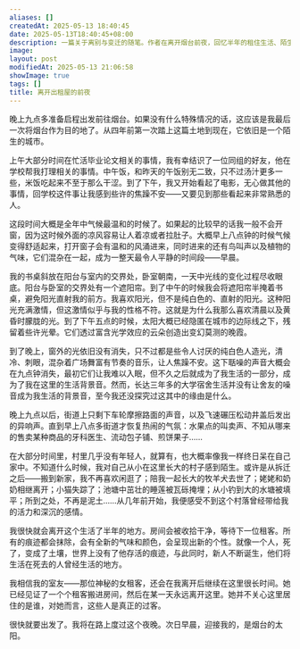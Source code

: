 ```yaml
---
aliases: []
createdAt: 2025-05-13 18:40:45
date: 2025-05-13T18:40:45+08:00
description: 一篇关于离别与变迁的随笔。作者在离开烟台前夜，回忆半年的租住生活、陌生的城市、逐渐疏远的故乡，以及时光中消逝的人与物。从清晨的宁静到夜晚的喧嚣，从书桌前的光影到拆迁后的村庄，文字平静却暗涌怅惘，最终在车轮声中启程，迎接新的黎明。
image: 
layout: post
modifiedAt: 2025-05-13 21:06:58
showImage: true
tags: []
title: 离开出租屋的前夜
---
```


晚上九点多准备启程出发前往烟台。如果没有什么特殊情况的话，这应该是我最后一次将烟台作为目的地了。从四年前第一次踏上这篇土地到现在，它依旧是一个陌生的城市。

上午大部分时间在忙活毕业论文相关的事情，我有幸结识了一位同组的好友，他在学校帮我打理相关的事情。中午饭，和昨天的午饭别无二致，只不过汤汁更多一些，米饭吃起来不至于那么干涩。到了下午，我又开始看起了电影，无心做其他的事情，回学校这件事让我感到些许的焦躁不安——又要见到那些看起来非常熟悉的人。

这段时间大概是全年中气候最温和的时候了。如果起的比较早的话我一般不会开窗，因为这时候外面的凉风容易让人着凉或者拉肚子。大概早上八点钟的时候气候变得舒适起来，打开窗子会有温和的风涌进来，同时进来的还有鸟叫声以及植物的气味，它们混杂在一起，成为一整天最令人平静的时间段——早晨。

我的书桌斜放在阳台与室内的交界处，卧室朝南，一天中光线的变化过程尽收眼底。阳台与卧室的交界处有一个遮阳帘。到了中午的时候我会将遮阳帘半掩着书桌，避免阳光直射我的前方。我喜欢阳光，但不是纯白色的、直射的阳光。这种阳光充满激情，但这激情似乎与我的性格不符。这就是为什么我那么喜欢清晨以及黄昏时朦胧的光。到了下午五点的时候，太阳大概已经隐匿在城市的边际线之下，残留着些许光晕。它们透过富含光学效应的云朵创造出变幻莫测的晚霞。

到了晚上，窗外的光依旧没有消失，只不过都是些令人讨厌的纯白色人造光，清冷、刺眼，混杂着广场舞富有节奏的音乐，让人焦躁不安。这下聒噪的声音大概会在九点钟消失，最初它们让我难以入眠，但不久之后就成为了我生活的一部分，成为了我在这里的生活背景音。然而，长达三年多的大学宿舍生活并没有让舍友的噪音成为我生活的背景音，至今我还没探究过这其中的缘由是什么。

晚上九点以后，街道上只剩下车轮摩擦路面的声音，以及飞速碾压松动井盖后发出的异响声。直到早上八点多街道才恢复热闹的气氛：水果点的叫卖声、不知从哪来的售卖某种商品的牙科医生、流动包子铺、煎饼果子……

在大部分时间里，村里几乎没有年轻人，就算有，也大概率像我一样终日呆在自己家中。不知道什么时候，我对自己从小在这里长大的村子感到陌生。或许是从拆迁之后——搬到新家，我不再喜欢闲逛了；陪我一起长大的牧羊犬去世了；姥姥和奶奶相继离开；小猫失踪了；池塘中茁壮的睡莲被瓦砾掩埋；从小钓到大的水塘被填平；所到之处，不再是泥土……从几年前开始，我便感受不到这个村落曾经带给我的活力和深沉的感情。

我很快就会离开这个生活了半年的地方。房间会被收拾干净，等待下一位租客。所有的痕迹都会抹除，会有全新的气味和颜色，会呈现出新的个性。就像一个人，死了，变成了土壤，世界上没有了他存活的痕迹，与此同时，新人不断诞生，他们将生活在死去的人曾经生活的地方。

我相信我的室友——那位神秘的女租客，还会在我离开后继续在这里很长时间。她已经见证了一个个租客搬进房间，然后在某一天永远离开这里。她并不关心这里居住的是谁，对她而言，这些人是真正的过客。

很快就要出发了。我将在路上度过这个夜晚。次日早晨，迎接我的，是烟台的太阳。
